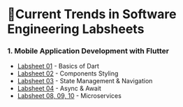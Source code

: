 # 🔖Current Trends in Software Engineering Labsheets

### 1. Mobile Application Development with Flutter
* [Labsheet 01](https://github.com/Dulyaaa/CTSE_Labs/tree/main/Labsheet%2001) - Basics of Dart
* [Labsheet 02](https://github.com/Dulyaaa/CTSE_Labs/tree/main/Labsheet%2002) - Components Styling
* [Labsheet 03](https://github.com/Dulyaaa/CTSE_Labs/tree/main/Labsheet%2003) - State Management & Navigation
* [Labsheet 04](https://github.com/Dulyaaa/CTSE_Labs/tree/main/Labsheet%2004) - Async & Await
* [Labsheet 08, 09, 10](https://github.com/Dulyaaa/CTSE_Labs/tree/main/Labsheet%2008) - Microservices





